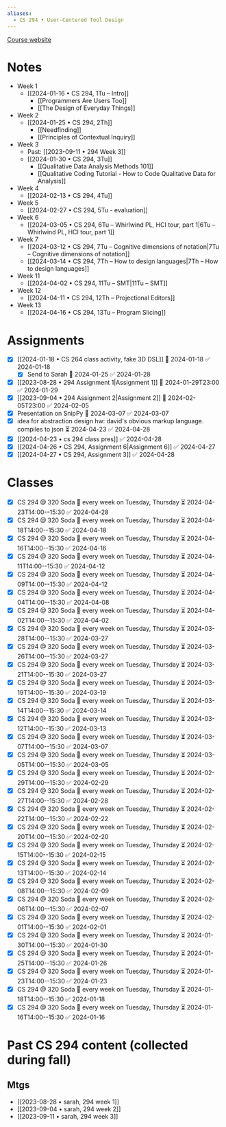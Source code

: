 ```yaml
---
aliases:
  - CS 294 • User-Centered Tool Design
---
```

[Course website](https://schasins.com/cs294-usable-programming-2024/)

# Notes

- Week 1
	- [[2024-01-16 • CS 294, 1Tu – Intro]]
		- [[Programmers Are Users Too]]
		- [[The Design of Everyday Things]]
- Week 2
	- [[2024-01-25 • CS 294, 2Th]]
		- [[Needfinding]]
		- [[Principles of Contextual Inquiry]]
- Week 3
	- Past: [[2023-09-11 • 294 Week 3]]
	- [[2024-01-30 • CS 294, 3Tu]]
		- [[Qualitative Data Analysis Methods 101]]
		- [[Qualitative Coding Tutorial - How to Code Qualitative Data for Analysis]]
- Week 4
	- [[2024-02-13 • CS 294, 4Tu]]
- Week 5
	- [[2024-02-27 • CS 294, 5Tu - evaluation]]
- Week 6
	- [[2024-03-05 • CS 294, 6Tu – Whirlwind PL, HCI tour, part 1|6Tu – Whirlwind PL, HCI tour, part 1]]
- Week 7
	- [[2024-03-12 • CS 294, 7Tu – Cognitive dimensions of notation|7Tu – Cognitive dimensions of notation]]
	- [[2024-03-14 • CS 294, 7Th – How to design languages|7Th – How to design languages]]
- Week 11
	- [[2024-04-02 • CS 294, 11Tu – SMT|11Tu – SMT]]
- Week 12
	- [[2024-04-11 • CS 294, 12Th – Projectional Editors]]
- Week 13
	- [[2024-04-16 • CS 294, 13Tu – Program Slicing]]

# Assignments

- [x] [[2024-01-18 • CS 264 class activity, fake 3D DSL]] 📅 2024-01-18 ✅ 2024-01-18
	- [x] Send to Sarah 📅 2024-01-25 ✅ 2024-01-28
- [x] [[2023-08-28 • 294 Assignment 1|Assignment 1]] 📅 2024-01-29T23:00 ✅ 2024-01-29
- [x] [[2023-09-04 • 294 Assignment 2|Assignment 2]] 📅 2024-02-05T23:00 ✅ 2024-02-05
- [x] Presentation on SnipPy 📅 2024-03-07 ✅ 2024-03-07
- [x] idea for abstraction design hw: david's obvious markup language. compiles to json ⏳ 2024-04-23 ✅ 2024-04-28
- [x] [[2024-04-23 • cs 294 class pres]] ✅ 2024-04-28
- [x] [[2024-04-26 • CS 294, Assignment 6|Assignment 6]] ✅ 2024-04-27
- [x] [[2024-04-27 • CS 294, Assignment 3]] ✅ 2024-04-28

# Classes

- [x] CS 294 @ 320 Soda 🔁 every week on Tuesday, Thursday ⏳ 2024-04-23T14:00--15:30 ✅ 2024-04-28
- [x] CS 294 @ 320 Soda 🔁 every week on Tuesday, Thursday ⏳ 2024-04-18T14:00--15:30 ✅ 2024-04-18
- [x] CS 294 @ 320 Soda 🔁 every week on Tuesday, Thursday ⏳ 2024-04-16T14:00--15:30 ✅ 2024-04-16
- [x] CS 294 @ 320 Soda 🔁 every week on Tuesday, Thursday ⏳ 2024-04-11T14:00--15:30 ✅ 2024-04-12
- [x] CS 294 @ 320 Soda 🔁 every week on Tuesday, Thursday ⏳ 2024-04-09T14:00--15:30 ✅ 2024-04-12
- [x] CS 294 @ 320 Soda 🔁 every week on Tuesday, Thursday ⏳ 2024-04-04T14:00--15:30 ✅ 2024-04-08
- [x] CS 294 @ 320 Soda 🔁 every week on Tuesday, Thursday ⏳ 2024-04-02T14:00--15:30 ✅ 2024-04-02
- [x] CS 294 @ 320 Soda 🔁 every week on Tuesday, Thursday ⏳ 2024-03-28T14:00--15:30 ✅ 2024-03-27
- [x] CS 294 @ 320 Soda 🔁 every week on Tuesday, Thursday ⏳ 2024-03-26T14:00--15:30 ✅ 2024-03-27
- [x] CS 294 @ 320 Soda 🔁 every week on Tuesday, Thursday ⏳ 2024-03-21T14:00--15:30 ✅ 2024-03-27
- [x] CS 294 @ 320 Soda 🔁 every week on Tuesday, Thursday ⏳ 2024-03-19T14:00--15:30 ✅ 2024-03-19
- [x] CS 294 @ 320 Soda 🔁 every week on Tuesday, Thursday ⏳ 2024-03-14T14:00--15:30 ✅ 2024-03-14
- [x] CS 294 @ 320 Soda 🔁 every week on Tuesday, Thursday ⏳ 2024-03-12T14:00--15:30 ✅ 2024-03-13
- [x] CS 294 @ 320 Soda 🔁 every week on Tuesday, Thursday ⏳ 2024-03-07T14:00--15:30 ✅ 2024-03-07
- [x] CS 294 @ 320 Soda 🔁 every week on Tuesday, Thursday ⏳ 2024-03-05T14:00--15:30 ✅ 2024-03-05
- [x] CS 294 @ 320 Soda 🔁 every week on Tuesday, Thursday ⏳ 2024-02-29T14:00--15:30 ✅ 2024-02-29
- [x] CS 294 @ 320 Soda 🔁 every week on Tuesday, Thursday ⏳ 2024-02-27T14:00--15:30 ✅ 2024-02-28
- [x] CS 294 @ 320 Soda 🔁 every week on Tuesday, Thursday ⏳ 2024-02-22T14:00--15:30 ✅ 2024-02-22
- [x] CS 294 @ 320 Soda 🔁 every week on Tuesday, Thursday ⏳ 2024-02-20T14:00--15:30 ✅ 2024-02-20
- [x] CS 294 @ 320 Soda 🔁 every week on Tuesday, Thursday ⏳ 2024-02-15T14:00--15:30 ✅ 2024-02-15
- [x] CS 294 @ 320 Soda 🔁 every week on Tuesday, Thursday ⏳ 2024-02-13T14:00--15:30 ✅ 2024-02-14
- [x] CS 294 @ 320 Soda 🔁 every week on Tuesday, Thursday ⏳ 2024-02-08T14:00--15:30 ✅ 2024-02-09
- [x] CS 294 @ 320 Soda 🔁 every week on Tuesday, Thursday ⏳ 2024-02-06T14:00--15:30 ✅ 2024-02-07
- [x] CS 294 @ 320 Soda 🔁 every week on Tuesday, Thursday ⏳ 2024-02-01T14:00--15:30 ✅ 2024-02-01
- [x] CS 294 @ 320 Soda 🔁 every week on Tuesday, Thursday ⏳ 2024-01-30T14:00--15:30 ✅ 2024-01-30
- [x] CS 294 @ 320 Soda 🔁 every week on Tuesday, Thursday ⏳ 2024-01-25T14:00--15:30 ✅ 2024-01-26
- [x] CS 294 @ 320 Soda 🔁 every week on Tuesday, Thursday ⏳ 2024-01-23T14:00--15:30 ✅ 2024-01-23
- [x] CS 294 @ 320 Soda 🔁 every week on Tuesday, Thursday ⏳ 2024-01-18T14:00--15:30 ✅ 2024-01-18
- [x] CS 294 @ 320 Soda 🔁 every week on Tuesday, Thursday ⏳ 2024-01-16T14:00--15:30 ✅ 2024-01-16

# Past CS 294 content (collected during fall)

## Mtgs

- [[2023-08-28 • sarah, 294 week 1]]
- [[2023-09-04 • sarah, 294 week 2]]
- [[2023-09-11 • sarah, 294 week 3]]
